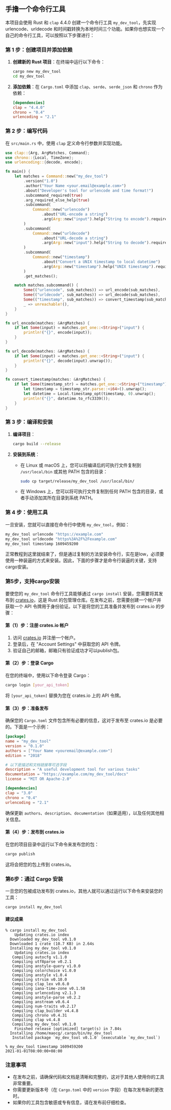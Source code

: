## 手撸一个命令行工具
本项目会使用 Rust 和 `clap` 4.4.0 创建一个命令行工具 `my_dev_tool`，先实现 urlencode、urldecode 和时间戳转换为本地时间三个功能。如果你也想实现一个自己的命令行工具，可以按照以下步骤进行：

### 第 1 步：创建项目并添加依赖

1. **创建新的 Rust 项目**：在终端中运行以下命令：

    ```bash
    cargo new my_dev_tool
    cd my_dev_tool
    ```

2. **添加依赖**：在 `Cargo.toml` 中添加 `clap`、`serde`、`serde_json` 和 `chrono` 作为依赖：

    ```toml
    [dependencies]
    clap = "4.4.0"
    chrono = "0.4"
    urlencoding = "2.1"
    ```

### 第 2 步：编写代码

在 `src/main.rs` 中，使用 `clap` 定义命令行参数并实现功能。

```rust
use clap::{Arg, ArgMatches, Command};
use chrono::{Local, TimeZone};
use urlencoding::{decode, encode};

fn main() {
    let matches = Command::new("my_dev_tool")
        .version("1.0")
        .author("Your Name <your.email@example.com>")
        .about("Developer's tool for urlencode and time format!")
        .subcommand_required(true)
        .arg_required_else_help(true)
        .subcommand(
            Command::new("urlencode")
                .about("URL-encode a string")
                .arg(Arg::new("input").help("String to encode").required(true)),
        )
        .subcommand(
            Command::new("urldecode")
                .about("URL-decode a string")
                .arg(Arg::new("input").help("String to decode").required(true)),
        )
        .subcommand(
            Command::new("timestamp")
                .about("Convert a UNIX timestamp to local datetime")
                .arg(Arg::new("timestamp").help("UNIX timestamp").required(true)),
        )
        .get_matches();

    match matches.subcommand() {
        Some(("urlencode", sub_matches)) => url_encode(sub_matches),
        Some(("urldecode", sub_matches)) => url_decode(sub_matches),
        Some(("timestamp", sub_matches)) => convert_timestamp(sub_matches),
        _ => unreachable!(),
    }
}

fn url_encode(matches: &ArgMatches) {
    if let Some(input) = matches.get_one::<String>("input") {
        println!("{}", encode(input));
    }
}

fn url_decode(matches: &ArgMatches) {
    if let Some(input) = matches.get_one::<String>("input") {
        println!("{}", decode(input).unwrap());
    }
}

fn convert_timestamp(matches: &ArgMatches) {
    if let Some(timestamp_str) = matches.get_one::<String>("timestamp") {
        let timestamp = timestamp_str.parse::<i64>().unwrap();
        let datetime = Local.timestamp_opt(timestamp, 0).unwrap();
        println!("{}", datetime.to_rfc3339());
    }
}
```

### 第 3 步：编译和安装

1. **编译项目**：

    ```bash
    cargo build --release
    ```

2. **安装到系统**：

    - 在 Linux 或 macOS 上，您可以将编译后的可执行文件复制到 `/usr/local/bin` 或其他 PATH 包含的目录：

      ```bash
      sudo cp target/release/my_dev_tool /usr/local/bin/
      ```

    - 在 Windows 上，您可以将可执行文件复制到任何 PATH 包含的目录，或者手动添加其所在目录到系统 PATH。

### 第 4 步：使用工具

一旦安装，您就可以直接在命令行中使用 `my_dev_tool`，例如：

```bash
my_dev_tool urlencode "https://example.com"
my_dev_tool urldecode "https%3A%2F%2Fexample.com"
my_dev_tool timestamp 1609459200
```
正常教程到这里就结束了，但是通过复制的方法安装命令行，实在是low，必须要使用一种装逼的方式来安装。因此，下面的步骤才是命令行装逼的关键，支持cargo安装。

### 第5步，支持cargo安装

要使您的 `my_dev_tool` 命令行工具能够通过 `cargo install` 安装，您需要将其发布到 [crates.io](https://crates.io/)，这是 Rust 的包管理仓库。在发布之前，您需要创建一个帐户并获取一个 API 令牌用于身份验证。以下是将您的工具准备并发布到 crates.io 的步骤：

#### 第（1）步：注册 crates.io 帐户

1. 访问 [crates.io](https://crates.io/) 并注册一个帐户。
2. 登录后，在 "Account Settings" 中获取您的 API 令牌。
3. 验证自己的邮箱，邮箱只有验证成功才可以publish包。

#### 第（2）步：登录 Cargo

在您的终端中，使用以下命令登录 Cargo：

```bash
cargo login [your_api_token]
```

将 `[your_api_token]` 替换为您在 crates.io 上的 API 令牌。

#### 第（3）步：准备发布

确保您的 `Cargo.toml` 文件包含所有必要的信息，这对于发布至 crates.io 是必要的。下面是一个示例：

```toml
[package]
name = "my_dev_tool"
version = "0.1.0"
authors = ["Your Name <youremail@example.com>"]
edition = "2018"

# 以下是描述和文档链接等可选字段
description = "A useful development tool for various tasks"
documentation = "https://example.com/my_dev_tool/docs"
license = "MIT OR Apache-2.0"

[dependencies]
clap = "3.0"
chrono = "0.4"
urlencoding = "2.1"
```

确保更新 `authors`、`description`、`documentation`（如果适用），以及任何其他相关信息。

#### 第（4）步：发布到 crates.io

在您的项目目录中运行以下命令来发布您的包：

```bash
cargo publish
```

这将会把您的包上传到 crates.io。

### 第6步：通过 Cargo 安装

一旦您的包被成功发布到 crates.io，其他人就可以通过运行以下命令来安装您的工具：

```bash
cargo install my_dev_tool
```
#### 建议成果
```shell
% cargo install my_dev_tool
    Updating crates.io index
  Downloaded my_dev_tool v0.1.0
  Downloaded 1 crate (10.7 KB) in 2.64s
  Installing my_dev_tool v0.1.0
    Updating crates.io index
   Compiling autocfg v1.1.0
   Compiling utf8parse v0.2.1
   Compiling anstyle-query v1.0.0
   Compiling colorchoice v1.0.0
   Compiling anstyle v1.0.4
   Compiling strsim v0.10.0
   Compiling clap_lex v0.6.0
   Compiling iana-time-zone v0.1.58
   Compiling urlencoding v2.1.3
   Compiling anstyle-parse v0.2.2
   Compiling anstream v0.6.4
   Compiling num-traits v0.2.17
   Compiling clap_builder v4.4.8
   Compiling chrono v0.4.31
   Compiling clap v4.4.8
   Compiling my_dev_tool v0.1.0
    Finished release [optimized] target(s) in 7.84s
  Installing /home/maocg/.cargo/bin/my_dev_tool
   Installed package `my_dev_tool v0.1.0` (executable `my_dev_tool`)

% my_dev_tool timestamp 1609459200
2021-01-01T08:00:00+08:00
```

### 注意事项

- 在发布之前，请确保代码和文档是清晰和完整的，这对于其他人使用你的工具非常重要。
- 你需要更新版本号（在 `Cargo.toml` 中的 `version` 字段）在每次发布新的更改时。
- 如果你的工具包含敏感或专有信息，请在发布前仔细检查。
